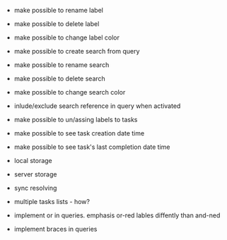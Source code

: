- make possible to rename label
- make possible to delete label
- make possible to change label color

- make possible to create search from query
- make possible to rename search
- make possible to delete search
- make possible to change search color
- inlude/exclude search reference in query when activated

- make possible to un/assing labels to tasks
- make possible to see task creation date time
- make possible to see task's last completion date time

- local storage
- server storage
- sync resolving 

- multiple tasks lists - how?
- implement or in queries. emphasis or-red lables diffently than and-ned
- implement braces in queries
